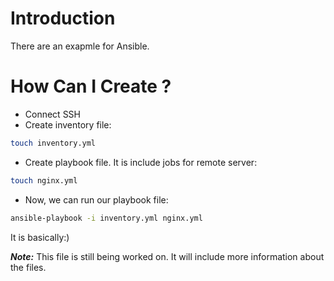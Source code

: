 # Introduction
There are an exapmle for Ansible. 

# How Can I Create ?

- Connect SSH
- Create inventory file:
```bash
touch inventory.yml
```
- Create playbook file. It is include jobs for remote server:
```bash
touch nginx.yml
````
- Now, we can run our playbook file:
```bash
ansible-playbook -i inventory.yml nginx.yml
```

It is basically:)

***Note:*** This file is still being worked on. It will include more information about the files.
